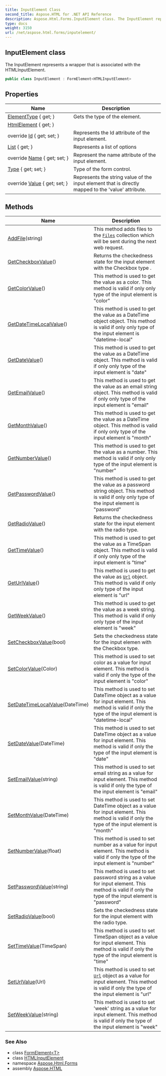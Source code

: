 ```yaml
---
title: InputElement Class
second_title: Aspose.HTML for .NET API Reference
description: Aspose.Html.Forms.InputElement class. The InputElement represents a wrapper that is associated with the HTMLInputElement
type: docs
weight: 3150
url: /net/aspose.html.forms/inputelement/
---
```

## InputElement class

The InputElement represents a wrapper that is associated with the HTMLInputElement.

```csharp
public class InputElement : FormElement<HTMLInputElement>
```

## Properties

| Name | Description |
| --- | --- |
| [ElementType](../../aspose.html.forms/formelement/elementtype/) { get; } | Gets the type of the element. |
| [HtmlElement](../../aspose.html.forms/formelement-1/htmlelement/) { get; } |  |
| override [Id](../../aspose.html.forms/inputelement/id/) { get; set; } | Represents the Id attribute of the input element. |
| [List](../../aspose.html.forms/inputelement/list/) { get; } | Represents a list of options |
| override [Name](../../aspose.html.forms/inputelement/name/) { get; set; } | Represent the name attribute of the input element. |
| [Type](../../aspose.html.forms/inputelement/type/) { get; set; } | Type of the form control. |
| override [Value](../../aspose.html.forms/inputelement/value/) { get; set; } | Represents the string value of the input element that is directly mapped to the 'value' attribute. |

## Methods

| Name | Description |
| --- | --- |
| [AddFile](../../aspose.html.forms/inputelement/addfile/)(string) | This method adds files to the [`Files`](../../aspose.html/htmlinputelement/files/) collection which will be sent during the next web request. |
| [GetCheckboxValue](../../aspose.html.forms/inputelement/getcheckboxvalue/)() | Returns the checkedness state for the input element with the Checkbox type . |
| [GetColorValue](../../aspose.html.forms/inputelement/getcolorvalue/)() | This method is used to get the value as a color. This method is valid if only only type of the input element is "color" |
| [GetDateTimeLocalValue](../../aspose.html.forms/inputelement/getdatetimelocalvalue/)() | This method is used to get the value as a DateTime object object. This method is valid if only only type of the input element is "datetime-local" |
| [GetDateValue](../../aspose.html.forms/inputelement/getdatevalue/)() | This method is used to get the value as a DateTime object. This method is valid if only only type of the input element is "date" |
| [GetEmailValue](../../aspose.html.forms/inputelement/getemailvalue/)() | This method is used to get the value as an email string object. This method is valid if only only type of the input element is "email" |
| [GetMonthValue](../../aspose.html.forms/inputelement/getmonthvalue/)() | This method is used to get the value as a DateTime object. This method is valid if only only type of the input element is "month" |
| [GetNumberValue](../../aspose.html.forms/inputelement/getnumbervalue/)() | This method is used to get the value as a number. This method is valid if only only type of the input element is "number" |
| [GetPasswordValue](../../aspose.html.forms/inputelement/getpasswordvalue/)() | This method is used to get the value as a password string object. This method is valid if only only type of the input element is "password" |
| [GetRadioValue](../../aspose.html.forms/inputelement/getradiovalue/)() | Returns the checkedness state for the input element with the radio type. |
| [GetTimeValue](../../aspose.html.forms/inputelement/gettimevalue/)() | This method is used to get the value as a TimeSpan object. This method is valid if only only type of the input element is "time" |
| [GetUrlValue](../../aspose.html.forms/inputelement/geturlvalue/)() | This method is used to get the value as [`Url`](../../aspose.html/url/) object. This method is valid if only only type of the input element is "url" |
| [GetWeekValue](../../aspose.html.forms/inputelement/getweekvalue/)() | This method is used to get the value as a week string. This method is valid if only only type of the input element is "week" |
| [SetCheckboxValue](../../aspose.html.forms/inputelement/setcheckboxvalue/)(bool) | Sets the checkedness state for the input elemen with the Checkbox type. |
| [SetColorValue](../../aspose.html.forms/inputelement/setcolorvalue/)(Color) | This method is used to set color as a value for input element. This method is valid if only the type of the input element is "color" |
| [SetDateTimeLocalValue](../../aspose.html.forms/inputelement/setdatetimelocalvalue/)(DateTime) | This method is used to set DateTime object as a value for input element. This method is valid if only the type of the input element is "datetime-local" |
| [SetDateValue](../../aspose.html.forms/inputelement/setdatevalue/)(DateTime) | This method is used to set DateTime object as a value for input element. This method is valid if only the type of the input element is "date" |
| [SetEmailValue](../../aspose.html.forms/inputelement/setemailvalue/)(string) | This method is used to set email string as a value for input element. This method is valid if only the type of the input element is "email" |
| [SetMonthValue](../../aspose.html.forms/inputelement/setmonthvalue/)(DateTime) | This method is used to set DateTime object as a value for input element. This method is valid if only the type of the input element is "month" |
| [SetNumberValue](../../aspose.html.forms/inputelement/setnumbervalue/)(float) | This method is used to set number as a value for input element. This method is valid if only the type of the input element is "number" |
| [SetPasswordValue](../../aspose.html.forms/inputelement/setpasswordvalue/)(string) | This method is used to set password string as a value for input element. This method is valid if only the type of the input element is "password" |
| [SetRadioValue](../../aspose.html.forms/inputelement/setradiovalue/)(bool) | Sets the checkedness state for the input element with the radio type. |
| [SetTimeValue](../../aspose.html.forms/inputelement/settimevalue/)(TimeSpan) | This method is used to set TimeSpan object as a value for input element. This method is valid if only the type of the input element is "time" |
| [SetUrlValue](../../aspose.html.forms/inputelement/seturlvalue/)(Url) | This method is used to set [`Url`](../../aspose.html/url/) object as a value for input element. This method is valid if only the type of the input element is "url" |
| [SetWeekValue](../../aspose.html.forms/inputelement/setweekvalue/)(string) | This method is used to set 'week' string as a value for input element. This method is valid if only the type of the input element is "week" |

### See Also

* class [FormElement&lt;T&gt;](../formelement-1/)
* class [HTMLInputElement](../../aspose.html/htmlinputelement/)
* namespace [Aspose.Html.Forms](../../aspose.html.forms/)
* assembly [Aspose.HTML](../../)
